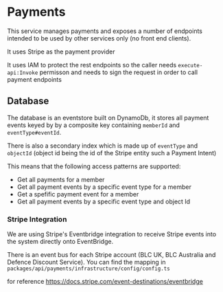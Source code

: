 # Payments

This service manages payments and exposes a number of endpoints intended to be used by other services only (no front end clients).

It uses Stripe as the payment provider

It uses IAM to protect the rest endpoints so the caller needs `execute-api:Invoke` permisson and needs to sign the request in order to call payment endpoints

## Database

The database is an eventstore built on DynamoDb, it stores all payment events keyed by by a composite key containing `memberId` and `eventType#eventId`.

There is also a secondary index which is made up of `eventType` and `objectId` (object id being the id of the Stripe entity such a Payment Intent)

This means that the following access patterns are supported:

- Get all payments for a member
- Get all payment events by a specific event type for a member
- Get a spefific payment event for a member
- Get all payment events by a specific event type and object Id

### Stripe Integration

We are using Stripe's Eventbridge integration to receive Stripe events into the system directly onto EventBridge.

There is an event bus for each Stripe account (BLC UK, BLC Australia and Defence Discount Service). You can find the mapping in `packages/api/payments/infrastructure/config/config.ts`

for reference https://docs.stripe.com/event-destinations/eventbridge
